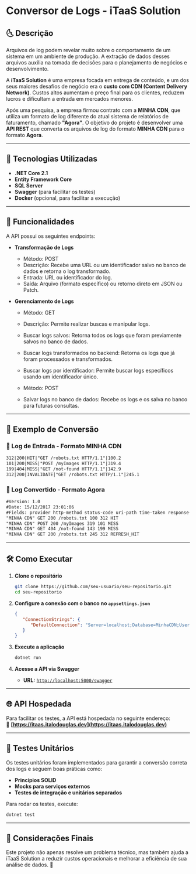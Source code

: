 ﻿# Conversor de Logs - iTaaS Solution

## 🌜 Descrição

Arquivos de log podem revelar muito sobre o comportamento de um sistema em um ambiente de produção. A extração de dados desses arquivos auxilia na tomada de decisões para o planejamento de negócios e desenvolvimento.

A **iTaaS Solution** é uma empresa focada em entrega de conteúdo, e um dos seus maiores desafios de negócio era o **custo com CDN (Content Delivery Network)**. Custos altos aumentam o preço final para os clientes, reduzem lucros e dificultam a entrada em mercados menores.

Após uma pesquisa, a empresa firmou contrato com a **MINHA CDN**, que utiliza um formato de log diferente do atual sistema de relatórios de faturamento, chamado **"Agora"**. O objetivo do projeto é desenvolver uma **API REST** que converta os arquivos de log do formato **MINHA CDN** para o formato **Agora**.

---

## 🔧 Tecnologias Utilizadas

- **.NET Core 2.1**
- **Entity Framework Core**
- **SQL Server**
- **Swagger** (para facilitar os testes)
- **Docker** (opcional, para facilitar a execução)

---

## 🚀 Funcionalidades

A API possui os seguintes endpoints:

- **Transformação de Logs**   

  - Método: POST
  - Descrição: Recebe uma URL ou um identificador salvo no banco de dados e retorna o log transformado.
  - Entrada:   URL ou identificador do log.
  - Saída: Arquivo (formato específico) ou retorno direto em JSON ou Patch.
  
- **Gerenciamento de Logs**

  - Método: GET
  - Descrição: Permite realizar buscas e manipular logs.
  - Buscar logs salvos: Retorna todos os logs que foram previamente salvos no banco de dados.
  - Buscar logs transformados no backend: Retorna os logs que já foram processados e transformados.
  - Buscar logs por identificador: Permite buscar logs específicos usando um identificador único.
  
  - Método: POST
  - Salvar logs no banco de dados: Recebe os logs e os salva no banco para futuras consultas.

---

## 📂 Exemplo de Conversão

### 🔹 Log de Entrada - Formato MINHA CDN

```txt
312|200|HIT|"GET /robots.txt HTTP/1.1"|100.2
101|200|MISS|"POST /myImages HTTP/1.1"|319.4
199|404|MISS|"GET /not-found HTTP/1.1"|142.9
312|200|INVALIDATE|"GET /robots.txt HTTP/1.1"|245.1
```

### 🔸 Log Convertido - Formato Agora

```txt
#Version: 1.0
#Date: 15/12/2017 23:01:06
#Fields: provider http-method status-code uri-path time-taken response-size cache-status
"MINHA CDN" GET 200 /robots.txt 100 312 HIT
"MINHA CDN" POST 200 /myImages 319 101 MISS
"MINHA CDN" GET 404 /not-found 143 199 MISS
"MINHA CDN" GET 200 /robots.txt 245 312 REFRESH_HIT
```

---

## 🛠 Como Executar

1. **Clone o repositório**  
   ```bash
   git clone https://github.com/seu-usuario/seu-repositorio.git
   cd seu-repositorio
   ```

2. **Configure a conexão com o banco no `appsettings.json`**  
   ```json
   {
      "ConnectionStrings": {
         "DefaultConnection": "Server=localhost;Database=MinhaCDN;User Id=sa;Password=your_password;"
      }
   }
   ```

3. **Execute a aplicação**  
   ```bash
   dotnet run
   ```

4. **Acesse a API via Swagger**  
   - **URL:** [`http://localhost:5000/swagger`](http://localhost:5000/swagger)

---

## 🌐 API Hospedada

Para facilitar os testes, a API está hospedada no seguinte endereço:  
🔗 **[https://itaas.italodouglas.dev](https://itaas.italodouglas.dev)**

---

## 🥾 Testes Unitários

Os testes unitários foram implementados para garantir a conversão correta dos logs e seguem boas práticas como:

- **Princípios SOLID**
- **Mocks para serviços externos**
- **Testes de integração e unitários separados**

Para rodar os testes, execute:

```bash
dotnet test
```

---

## 📌 Considerações Finais

Este projeto não apenas resolve um problema técnico, mas também ajuda a iTaaS Solution a reduzir custos operacionais e melhorar a eficiência de sua análise de dados. 🚀

